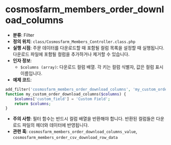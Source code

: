 # cosmosfarm_members_order_download_columns

- **분류**: Filter
- **정의 위치**: `class/Cosmosfarm_Members_Controller.class.php`
- **실행 시점**: 주문 데이터를 다운로드할 때 포함될 컬럼 목록을 설정할 때 실행됩니다. 다운로드 파일에 포함될 컬럼을 추가하거나 제거할 수 있습니다.
- **인자 정보**:
  - `$columns (array)`: 다운로드 컬럼 배열. 각 키는 컬럼 식별자, 값은 컬럼 표시 이름입니다.
- **예제 코드**:

```php
add_filter('cosmosfarm_members_order_download_columns', 'my_custom_order_download_columns');
function my_custom_order_download_columns($columns) {
    $columns['custom_field'] = 'Custom Field';
    return $columns;
}
```

- **주의 사항**: 필터 함수는 반드시 컬럼 배열을 반환해야 합니다. 반환된 컬럼들은 다운로드 파일의 헤더와 데이터에 반영됩니다.
- **관련 훅**: `cosmosfarm_members_order_download_columns_value`, `cosmosfarm_members_order_csv_download_row_data`
